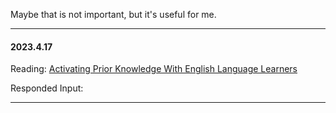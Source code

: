
Maybe that is not important, but it's useful for me.

-----------------

#### 2023.4.17

Reading: [Activating Prior Knowledge With English Language Learners](https://www.edutopia.org/article/activating-prior-knowledge-english-language-learners)

Responded Input: 


---------------------